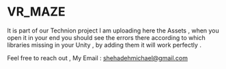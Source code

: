 # VR_MAZE
It is part of our Technion project 
I am uploading here the Assets , when you open it in your end you should see the errors there according to which libraries missing in your Unity , by adding them it will work perfectly . 

Feel free to reach out , 
My Email : shehadehmichael@gmail.com
